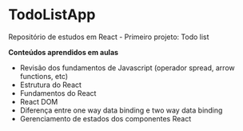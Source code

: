 # TodoListApp
Repositório de estudos em React - Primeiro projeto: Todo list

**Conteúdos aprendidos em aulas**
   * Revisão dos fundamentos de Javascript (operador spread, arrow functions, etc)
   * Estrutura do React
   * Fundamentos do React 
   * React DOM
   * Diferença entre one way data binding e two way data binding
   * Gerenciamento de estados dos componentes React
